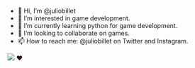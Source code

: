 - 👋 Hi, I’m @juliobillet
- 👀 I’m interested in game development.
- 🌱 I’m currently learning python for game development.
- 💞️ I’m looking to collaborate on games.
- 📫 How to reach me: @juliobillet on Twitter and Instagram.


<a href="https://python.org/"><img src="https://img.shields.io/badge/Python-3776AB?style=for-the-badge&logo=python&logoColor=white"></a> ❤️
